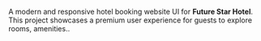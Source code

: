 A modern and responsive hotel booking website UI for **Future Star Hotel**. This project showcases a premium user experience for guests to explore rooms, amenities..
